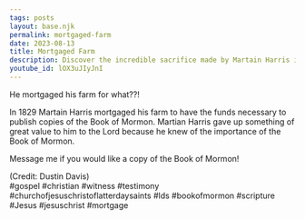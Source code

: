 ```yaml
---
tags: posts
layout: base.njk
permalink: mortgaged-farm
date: 2023-08-13
title: Mortgaged Farm
description: Discover the incredible sacrifice made by Martain Harris in 1829 when he mortgaged his farm to publish copies of the Book of Mormon. Learn about the importance of this sacred text and its impact on his life. Message me for a copy!
youtube_id: lOX3uJIyJnI
---
```


He mortgaged his farm for what??!

In 1829 Martain Harris mortgaged his farm to have the funds necessary to publish copies of the Book of Mormon. Martian Harris gave up something of great value to him to the Lord because he knew of the importance of the Book of Mormon.

Message me if you would like a copy of the Book of Mormon!

(Credit: Dustin Davis)  
#gospel #christian #witness #testimony #churchofjesuschristoflatterdaysaints #lds #bookofmormon #scripture #Jesus #jesuschrist #mortgage
